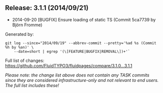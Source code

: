 ## Release: 3.1.1 (2014/09/21)

* 2014-09-20 [BUGFIX] Ensure loading of static TS (Commit 5ca7739 by Björn Fromme)

Generated by:

```
git log --since="2014/09/19" --abbrev-commit --pretty='%ad %s (Commit %h by %an)' \
    --date=short | egrep '(\[FEATURE|BUGFIX|REMOVAL\])+'`
```

Full list of changes: https://github.com/FluidTYPO3/fluidpages/compare/3.1.0...3.1.1

*Please note: the change list above does not contain any TASK commits since they are considered 
infrastructure-only and not relevant to end users. The full list includes these!*

